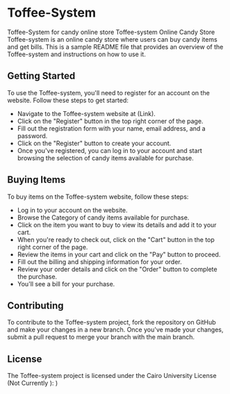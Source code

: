 # Toffee-System
Toffee-System for candy online store
Toffee-system Online Candy Store
Toffee-system is an online candy store where users can buy candy items and get bills. This is a sample README file that provides an overview of the Toffee-system and instructions on how to use it.

## Getting Started
To use the Toffee-system, you'll need to register for an account on the website. Follow these steps to get started:

* Navigate to the Toffee-system website at (Link).
* Click on the "Register" button in the top right corner of the page.
* Fill out the registration form with your name, email address, and a password.
* Click on the "Register" button to create your account.
* Once you've registered, you can log in to your account and start browsing the selection of candy items available for purchase.

## Buying Items
To buy items on the Toffee-system website, follow these steps:

* Log in to your account on the website.
* Browse the Category of candy items available for purchase.
* Click on the item you want to buy to view its details and add it to your cart.
* When you're ready to check out, click on the "Cart" button in the top right corner of the page.
* Review the items in your cart and click on the "Pay" button to proceed.
* Fill out the billing and shipping information for your order.
* Review your order details and click on the "Order" button to complete the purchase.
* You'll see a bill for your purchase.

## Contributing
To contribute to the Toffee-system project, fork the repository on GitHub and make your changes in a new branch. Once you've made your changes, submit a pull request to merge your branch with the main branch.

## License
The Toffee-system project is licensed under the Cairo University License (Not Currently ): )
